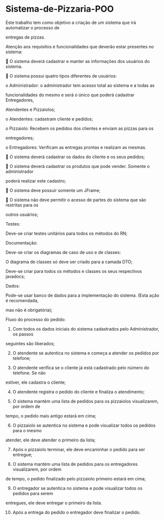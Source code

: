 # Sistema-de-Pizzaria-POO
Este trabalho tem como objetivo a criação de um sistema que irá automatizar o processo de 

entregas de pizzas.

Atenção aos requisitos e funcionalidades que deverão estar presentes no sistema:

 O sistema deverá cadastrar e manter as informações dos usuários do sistema.

 O sistema possui quatro tipos diferentes de usuários:

o Administrador: o administrador tem acesso total ao sistema e a todas as 

funcionalidades do mesmo e será o único que poderá cadastrar Entregadores, 

Atendentes e Pizzaiolos;

o Atendentes: cadastram cliente e pedidos;

o Pizzaiolo: Recebem os pedidos dos clientes e enviam as pizzas para os 

entregadores;

o Entregadores: Verificam as entregas prontas e realizam as mesmas.

 O sistema deverá cadastrar os dados do cliente e os seus pedidos;

 O sistema deverá cadastrar os produtos que pode vender. Somente o administrador 

poderá realizar este cadastro;

 O sistema deve possuir somente um JFrame;

 O sistema não deve permitir o acesso de partes do sistema que são restritas para os 

outros usuários;

Testes:

Deve-se criar testes unitários para todos os métodos do RN;

Documentação:

Deve-se criar os diagramas de caso de uso e de classes: 

O diagrama de classes só deve ser criado para a camada DTO;

Deve-se criar para todos os métodos e classes os seus respectivos javadocs;

Dados:

Pode-se usar banco de dados para a implementação do sistema. (Esta ação é recomendada, 

mas não é obrigatória);

Fluxo do processo do pedido:

1. Com todos os dados iniciais do sistema cadastrados pelo Administrador, os passos 

seguintes são liberados;

2. O atendente se autentica no sistema e começa a atender os pedidos por telefone;

3. O atendente verifica se o cliente já está cadastrado pelo número do telefone. Se não 

estiver, ele cadastra o cliente;

4. O atendente registra o pedido do cliente e finaliza o atendimento;

5. O sistema mantém uma lista de pedidos para os pizzaiolos visualizarem, por ordem de 

tempo, o pedido mais antigo estará em cima;

6. O pizzaiolo se autentica no sistema e pode visualizar todos os pedidos para o mesmo 

atender, ele deve atender o primeiro da lista;

7. Após o pizzaiolo terminar, ele deve encaminhar o pedido para ser entregue;

8. O sistema mantém uma lista de pedidos para os entregadores visualizarem, por ordem 

de tempo, o pedido finalizado pelo pizzaiolo primeiro estará em cima;

9. O entregador se autentica no sistema e pode visualizar todos os pedidos para serem 

entregues, ele deve entregar o primeiro da lista.

10. Após a entrega do pedido o entregador deve finalizar o pedido.
